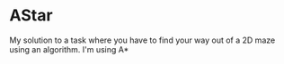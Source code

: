 # AStar
My solution to a task where you have to find your way out of a 2D maze using an algorithm. I'm using A*

